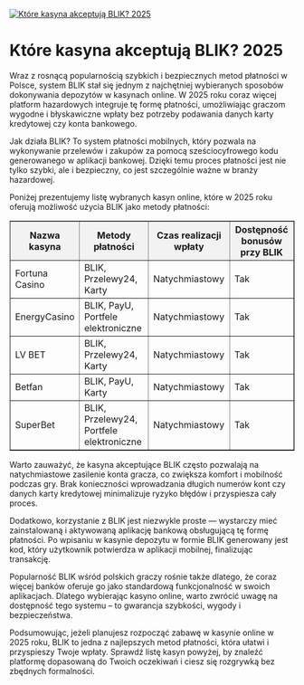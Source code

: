 [![Które kasyna akceptują BLIK? 2025](https://123-caf.pages.dev/gitsignup.png)](https://vrmoo.ru/Bt82HjjY)

<h1>Które kasyna akceptują BLIK? 2025</h1> <p>Wraz z rosnącą popularnością szybkich i bezpiecznych metod płatności w Polsce, system BLIK stał się jednym z najchętniej wybieranych sposobów dokonywania depozytów w kasynach online. W 2025 roku coraz więcej platform hazardowych integruje tę formę płatności, umożliwiając graczom wygodne i błyskawiczne wpłaty bez potrzeby podawania danych karty kredytowej czy konta bankowego.</p> <p>Jak działa BLIK? To system płatności mobilnych, który pozwala na wykonywanie przelewów i zakupów za pomocą sześciocyfrowego kodu generowanego w aplikacji bankowej. Dzięki temu proces płatności jest nie tylko szybki, ale i bezpieczny, co jest szczególnie ważne w branży hazardowej.</p> <p>Poniżej prezentujemy listę wybranych kasyn online, które w 2025 roku oferują możliwość użycia BLIK jako metody płatności:</p> <table border="1" cellpadding="8" cellspacing="0" style="border-collapse: collapse; width: 100%; max-width: 800px;">   <thead>     <tr style="background-color: #f2f2f2;">       <th>Nazwa kasyna</th>       <th>Metody płatności</th>       <th>Czas realizacji wpłaty</th>       <th>Dostępność bonusów przy BLIK</th>     </tr>   </thead>   <tbody>     <tr>       <td>Fortuna Casino</td>       <td>BLIK, Przelewy24, Karty</td>       <td>Natychmiastowy</td>       <td>Tak</td>     </tr>     <tr>       <td>EnergyCasino</td>       <td>BLIK, PayU, Portfele elektroniczne</td>       <td>Natychmiastowy</td>       <td>Tak</td>     </tr>     <tr>       <td>LV BET</td>       <td>BLIK, Przelewy24, Karty</td>       <td>Natychmiastowy</td>       <td>Tak</td>     </tr>     <tr>       <td>Betfan</td>       <td>BLIK, PayU, Karty</td>       <td>Natychmiastowy</td>       <td>Tak</td>     </tr>     <tr>       <td>SuperBet</td>       <td>BLIK, Przelewy24, Portfele elektroniczne</td>       <td>Natychmiastowy</td>       <td>Tak</td>     </tr>   </tbody> </table> <p>Warto zauważyć, że kasyna akceptujące BLIK często pozwalają na natychmiastowe zasilenie konta gracza, co zwiększa komfort i mobilność podczas gry. Brak konieczności wprowadzania długich numerów kont czy danych karty kredytowej minimalizuje ryzyko błędów i przyspiesza cały proces.</p> <p>Dodatkowo, korzystanie z BLIK jest niezwykle proste — wystarczy mieć zainstalowaną i aktywowaną aplikację bankową obsługującą tę formę płatności. Po wpisaniu w kasynie depozytu w formie BLIK generowany jest kod, który użytkownik potwierdza w aplikacji mobilnej, finalizując transakcję.</p> <p>Popularność BLIK wśród polskich graczy rośnie także dlatego, że coraz więcej banków oferuje go jako standardową funkcjonalność w swoich aplikacjach. Dlatego wybierając kasyno online, warto zwrócić uwagę na dostępność tego systemu – to gwarancja szybkości, wygody i bezpieczeństwa.</p> <p>Podsumowując, jeżeli planujesz rozpocząć zabawę w kasynie online w 2025 roku, BLIK to jedna z najlepszych metod płatności, która ułatwi i przyspieszy Twoje wpłaty. Sprawdź listę kasyn powyżej, by znaleźć platformę dopasowaną do Twoich oczekiwań i ciesz się rozgrywką bez zbędnych formalności.</p>